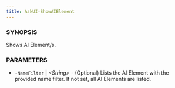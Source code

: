 ```yaml
---
title: AskUI-ShowAIElement
---
```



### SYNOPSIS

Shows AI Element/s.

### PARAMETERS

- `-NameFilter` | _&lt;String&gt;_ - (Optional) Lists the AI Element with the provided name filter. If not set, all AI Elements are listed.

